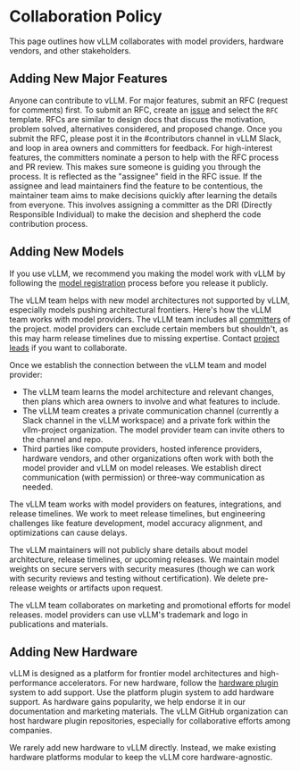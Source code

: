 # Collaboration Policy

This page outlines how vLLM collaborates with model providers, hardware vendors, and other stakeholders.

## Adding New Major Features

Anyone can contribute to vLLM. For major features, submit an RFC (request for comments) first. To submit an RFC, create an [issue](https://github.com/vllm-project/vllm/issues/new/choose) and select the `RFC` template.
RFCs are similar to design docs that discuss the motivation, problem solved, alternatives considered, and proposed change.
Once you submit the RFC, please post it in the #contributors channel in vLLM Slack, and loop in area owners and committers for feedback.
For high-interest features, the committers nominate a person to help with the RFC process and PR review. This makes sure someone is guiding you through the process. It is reflected as the "assignee" field in the RFC issue.
If the assignee and lead maintainers find the feature to be contentious, the maintainer team aims to make decisions quickly after learning the details from everyone. This involves assigning a committer as the DRI (Directly Responsible Individual) to make the decision and shepherd the code contribution process.

## Adding New Models

If you use vLLM, we recommend you making the model work with vLLM by following the [model registration](../contributing/model/registration.md) process before you release it publicly.

The vLLM team helps with new model architectures not supported by vLLM, especially models pushing architectural frontiers.
Here's how the vLLM team works with model providers. The vLLM team includes all [committers](./committers.md) of the project. model providers can exclude certain members but shouldn't, as this may harm release timelines due to missing expertise. Contact [project leads](./process.md) if you want to collaborate.

Once we establish the connection between the vLLM team and model provider:

- The vLLM team learns the model architecture and relevant changes, then plans which area owners to involve and what features to include.
- The vLLM team creates a private communication channel (currently a Slack channel in the vLLM workspace) and a private fork within the vllm-project organization. The model provider team can invite others to the channel and repo.
- Third parties like compute providers, hosted inference providers, hardware vendors, and other organizations often work with both the model provider and vLLM on model releases. We establish direct communication (with permission) or three-way communication as needed.

The vLLM team works with model providers on features, integrations, and release timelines. We work to meet release timelines, but engineering challenges like feature development, model accuracy alignment, and optimizations can cause delays.

The vLLM maintainers will not publicly share details about model architecture, release timelines, or upcoming releases. We maintain model weights on secure servers with security measures (though we can work with security reviews and testing without certification). We delete pre-release weights or artifacts upon request.

The vLLM team collaborates on marketing and promotional efforts for model releases. model providers can use vLLM's trademark and logo in publications and materials.

## Adding New Hardware

vLLM is designed as a platform for frontier model architectures and high-performance accelerators.
For new hardware, follow the [hardware plugin](../design/plugin_system.md) system to add support.
Use the platform plugin system to add hardware support.
As hardware gains popularity, we help endorse it in our documentation and marketing materials.
The vLLM GitHub organization can host hardware plugin repositories, especially for collaborative efforts among companies.

We rarely add new hardware to vLLM directly. Instead, we make existing hardware platforms modular to keep the vLLM core hardware-agnostic.

